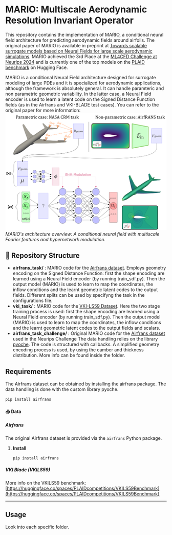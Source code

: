 # MARIO: Multiscale Aerodynamic Resolution Invariant Operator

This repository contains the implementation of MARIO, a conditional neural field architecture for predicting aerodynamic fields around airfoils. The original paper of MARIO is available in preprint at [Towards scalable surrogate models based on Neural Fields for large scale aerodynamic simulations](https://arxiv.org/abs/2505.14704).
MARIO achieved the 3rd Place at the [ML4CFD Challenge at Neurips 2024](https://neurips.cc/virtual/2024/competition/84799) and is currently one of the top models on the [PLAID benchmark](https://huggingface.co/PLAIDcompetitions) on Hugging Face.

MARIO is a conditional Neural Field architecture designed for surrogate modeling of large PDEs and it is specialized for aerodynamic applications, although the framework is absolutely general. It can handle paramteric and non parametric geometric variability. In the latter case, a Neural Field encoder is used to learn a latent code on the Signed Distance Function fields (as in the Airfrans and VKI-BLADE test cases). You can refer to the original paper for more information:
![MARIO Architecture](figures/new_overview_final.png)
*MARIO's architecture overview: A conditional neural field with multiscale Fourier features and hypernetwork modulation.*


## 📁 Repository Structure
- **airfrans_task/**  : MARIO code for the  [Airfrans dataset](https://airfrans.readthedocs.io/en/latest/index.html). Employs geometry encoding on the Signed Distance Function: first the shape encoding are learned using a Neural Field encoder (by running train_sdf.py). Then the output model (MARIO) is used to learn to map the coordinates, the inflow conditions and the learnt geometric latent codes to the output fields. Different splits can be used by specifyng the task in the configurations file.
- **vki_task/**       : MARIO code for the [VKI-LS59 Dataset](https://huggingface.co/spaces/PLAIDcompetitions/VKILS59Benchmark). Here the two stage training process is used: first the shape encoding are learned using a Neural Field encoder (by running train_sdf.py). Then the output model (MARIO) is used to learn to map the coordinates, the inflow conditions and the learnt geometric latent codes to the output fields and scalars.
- **airfrans_task_challenge/**  : Original MARIO code for the  [Airfrans dataset](https://airfrans.readthedocs.io/en/latest/index.html) used in the Neurips Challenge The data handling relies on the library  [pyoche](https://pypi.org/project/pyoche/). The code is structured with callbacks. A simplified geometry encoding process is used, by using the camber and thickness distribution. More info can be found inside the folder.

## Requirements
The Airfrans dataset can be obtained by installing the airfrans package. The data handling is done with the custom library pyoche.
```bash
pip install airfrans

```

#### 📥 Data

##### Airfrans

The original Airfrans dataset is provided via the `airfrans` Python package.

1. **Install**

   ```bash
   pip install airfrans
   ```

##### VKI Blade (VKILS59)

More info on the VKILS59 benchmark:
[https://huggingface.co/spaces/PLAIDcompetitions/VKILS59Benchmark](https://huggingface.co/spaces/PLAIDcompetitions/VKILS59Benchmark)

---
## Usage

Look into each specific folder.
